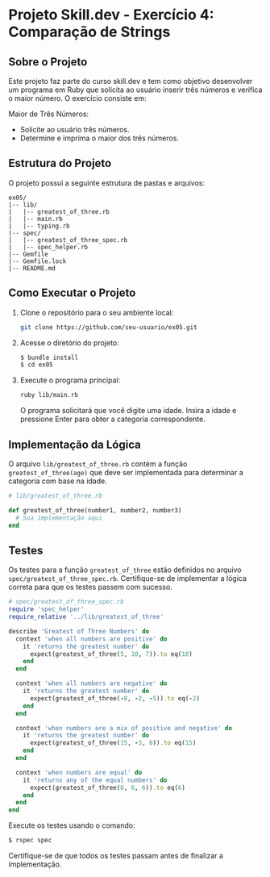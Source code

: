 # Projeto Skill.dev - Exercício 4: Comparação de Strings

## Sobre o Projeto

Este projeto faz parte do curso skill.dev e tem como objetivo desenvolver um programa em Ruby que solicita ao usuário inserir três números e verifica o maior número. O exercício consiste em:

Maior de Três Números:

- Solicite ao usuário três números.
- Determine e imprima o maior dos três números.

## Estrutura do Projeto

O projeto possui a seguinte estrutura de pastas e arquivos:

```
ex05/
|-- lib/
|   |-- greatest_of_three.rb
|   |-- main.rb
|   |-- typing.rb
|-- spec/
|   |-- greatest_of_three_spec.rb
|   |-- spec_helper.rb
|-- Gemfile
|-- Gemfile.lock
|-- README.md
```

## Como Executar o Projeto

1. Clone o repositório para o seu ambiente local:

   ```bash
   git clone https://github.com/seu-usuario/ex05.git
   ```

2. Acesse o diretório do projeto:

   ```bash
   $ bundle install
   $ cd ex05
   ```

3. Execute o programa principal:

   ```bash
   ruby lib/main.rb
   ```

   O programa solicitará que você digite uma idade. Insira a idade e pressione Enter para obter a categoria correspondente.

## Implementação da Lógica

O arquivo `lib/greatest_of_three.rb` contém a função `greatest_of_three(age)` que deve ser implementada para determinar a categoria com base na idade.

```ruby
# lib/greatest_of_three.rb

def greatest_of_three(number1, number2, number3)
  # Sua implementação aqui
end
```

## Testes

Os testes para a função `greatest_of_three` estão definidos no arquivo `spec/greatest_of_three_spec.rb`. Certifique-se de implementar a lógica correta para que os testes passem com sucesso.

```ruby
# spec/greatest_of_three_spec.rb
require 'spec_helper'
require_relative '../lib/greatest_of_three'

describe 'Greatest of Three Numbers' do
  context 'when all numbers are positive' do
    it 'returns the greatest number' do
      expect(greatest_of_three(5, 10, 7)).to eq(10)
    end
  end

  context 'when all numbers are negative' do
    it 'returns the greatest number' do
      expect(greatest_of_three(-8, -2, -5)).to eq(-2)
    end
  end

  context 'when numbers are a mix of positive and negative' do
    it 'returns the greatest number' do
      expect(greatest_of_three(15, -3, 8)).to eq(15)
    end
  end

  context 'when numbers are equal' do
    it 'returns any of the equal numbers' do
      expect(greatest_of_three(6, 6, 6)).to eq(6)
    end
  end
end
```

Execute os testes usando o comando:

```bash
$ rspec spec
```

Certifique-se de que todos os testes passam antes de finalizar a implementação.
